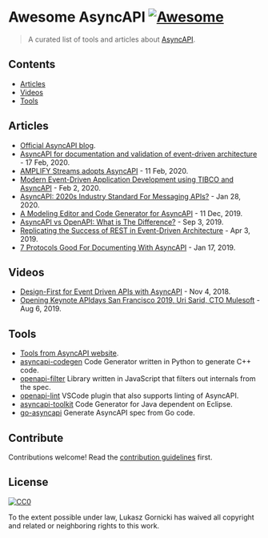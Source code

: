 # Awesome AsyncAPI [![Awesome](https://awesome.re/badge.svg)](https://awesome.re)

> A curated list of tools and articles about [AsyncAPI](https://www.asyncapi.com/).

## Contents

- [Articles](#articles)
- [Videos](#videos)
- [Tools](#tools)

## Articles

- [Official AsyncAPI blog](https://www.asyncapi.com/blog/).
- [AsyncAPI for documentation and validation of event-driven architecture](https://dev.to/waleedashraf/asyncapi-for-documentation-and-validation-of-event-driven-architecture-2ap8) - 17 Feb, 2020.
- [AMPLIFY Streams adopts AsyncAPI](https://devblog.axway.com/integration/asyncapi/) - 11 Feb, 2020.
- [Modern Event-Driven Application Development using TIBCO and AsyncAPI](https://medium.com/tecxperiments/modern-event-driven-application-development-using-tibco-and-asyncapi-3400897a6cec) - Feb 2, 2020.
- [AsyncAPI: 2020s Industry Standard For Messaging APIs?](https://nordicapis.com/asyncapi-2020s-industry-standard-for-messaging-apis/) - Jan 28, 2020.
- [A Modeling Editor and Code Generator for AsyncAPI](https://modeling-languages.com/asyncapi-modeling-editor-code-generator/) - 11 Dec, 2019.
- [AsyncAPI vs OpenAPI: What is The Difference?](https://nordicapis.com/asyncapi-vs-openapi-whats-the-difference/) - Sep 3, 2019.
- [Replicating the Success of REST in Event-Driven Architecture](https://solace.com/blog/rest-event-driven-architecture/) - Apr 3, 2019.
- [7 Protocols Good For Documenting With AsyncAPI](https://nordicapis.com/7-protocols-good-for-documenting-with-asyncapi/) - Jan 17, 2019.

## Videos

- [Design-First for Event Driven APIs with AsyncAPI](https://www.youtube.com/watch?v=jKSZfD66zKM) - Nov 4, 2018.
- [Opening Keynote APIdays San Francisco 2019, Uri Sarid, CTO Mulesoft](https://www.youtube.com/watch?v=2xPj7mFHHOg) - Aug 6, 2019.

## Tools

- [Tools from AsyncAPI website](https://www.asyncapi.com/docs/tooling/).
- [asyncapi-codegen](https://github.com/pearmaster/asyncapi-codegen) Code Generator written in Python to generate C++ code.
- [openapi-filter](https://github.com/Mermade/openapi-filter) Library written in JavaScript that filters out internals from the spec.
- [openapi-lint](https://marketplace.visualstudio.com/items?itemName=mermade.openapi-lint) VSCode plugin that also supports linting of AsyncAPI. 
- [asyncapi-toolkit](https://github.com/SOM-Research/asyncapi-toolkit) Code Generator for Java dependent on Eclipse.
- [go-asyncapi](https://github.com/swaggest/go-asyncapi) Generate AsyncAPI spec from Go code.

## Contribute

Contributions welcome! Read the [contribution guidelines](contributing.md) first.

## License

[![CC0](https://mirrors.creativecommons.org/presskit/buttons/88x31/svg/cc-zero.svg)](https://creativecommons.org/publicdomain/zero/1.0)

To the extent possible under law, Lukasz Gornicki has waived all copyright and
related or neighboring rights to this work.
